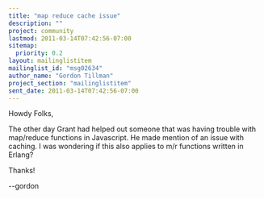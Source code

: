 ```yaml
---
title: "map reduce cache issue"
description: ""
project: community
lastmod: 2011-03-14T07:42:56-07:00
sitemap:
  priority: 0.2
layout: mailinglistitem
mailinglist_id: "msg02634"
author_name: "Gordon Tillman"
project_section: "mailinglistitem"
sent_date: 2011-03-14T07:42:56-07:00
---
```



Howdy Folks,

The other day Grant had helped out someone that was having trouble with 
map/reduce functions in Javascript. He made mention of an issue with caching. 
I was wondering if this also applies to m/r functions written in Erlang? 

Thanks!

--gordon
